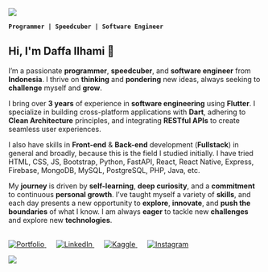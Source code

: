 ![](https://user-images.githubusercontent.com/73097560/115834477-dbab4500-a447-11eb-908a-139a6edaec5c.gif)

**`Programmer | Speedcuber | Software Engineer`**

## Hi, I'm Daffa Ilhami 👋

I’m a passionate **programmer**, **speedcuber**, and **software engineer** from **Indonesia**. I thrive on **thinking** and **pondering** new ideas, always seeking to **challenge** myself and **grow**.

I bring over **3 years** of experience in **software engineering** using **Flutter**. I specialize in building cross-platform applications with **Dart**, adhering to **Clean Architecture** principles, and integrating **RESTful APIs** to create seamless user experiences.

I also have skills in **Front-end** & **Back-end** development (**Fullstack**) in general and broadly, because this is the field I studied initially. I have tried HTML, CSS, JS, Bootstrap, Python, FastAPI, React, React Native, Express, Firebase, MongoDB, MySQL, PostgreSQL, PHP, Java, etc.

My **journey** is driven by **self-learning**, **deep curiosity**, and a **commitment** to continuous **personal growth**. I’ve taught myself a variety of **skills**, and each day presents a new opportunity to **explore**, **innovate**, and **push the boundaries** of what I know. I am always **eager** to tackle new **challenges** and explore new **technologies**.

<br>

<a href="https://mdaffailhami.github.io">
  <picture>
   <source media="(prefers-color-scheme: light)" srcset="https://github.com/user-attachments/assets/c4e67f6f-fd73-42fe-bdfc-2edf3bedc7af">
   <img alt="Portfolio" src="https://github.com/user-attachments/assets/5aef8e08-bcc0-436e-a457-928c56704cdb">
  </picture>
</a> &nbsp;&nbsp;&nbsp;&nbsp;

<a href="https://linkedin.com/in/mdaffailhami">
  <picture>
   <source media="(prefers-color-scheme: light)" srcset="https://github.com/user-attachments/assets/7db4df3a-cf87-43a3-86dc-e28d721473d0">
   <img alt="LinkedIn" src="https://github.com/user-attachments/assets/aae201fd-6c88-4177-a1d3-b2c0245b41d3">
  </picture>
</a> &nbsp;&nbsp;&nbsp;&nbsp;

<a href="https://kaggle.com/mdaffailhami">
  <picture>
   <source media="(prefers-color-scheme: light)" srcset="https://github.com/user-attachments/assets/bc881a53-8417-4f96-beab-5d90e89b1c77">
   <img alt="Kaggle" src="https://github.com/user-attachments/assets/7cd3594f-a963-43b3-9ef4-2a0bc8b1312d">
  </picture>
</a> &nbsp;&nbsp;&nbsp;&nbsp;

<a href="https://instagram.com/m.daffailhami">
  <picture>
   <source media="(prefers-color-scheme: light)" srcset="https://github.com/user-attachments/assets/dba875f6-a9e3-4ec1-8352-cd7fbf6a2dba">
   <img alt="Instagram" src="https://github.com/user-attachments/assets/537ffd05-7137-439f-b753-2052962b5c01">
  </picture>
</a>

![](https://user-images.githubusercontent.com/73097560/115834477-dbab4500-a447-11eb-908a-139a6edaec5c.gif)
